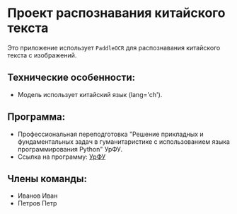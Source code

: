 # Проект распознавания китайского текста

Это приложение использует `PaddleOCR` для распознавания китайского текста с изображений.

## Технические особенности:
- Модель использует китайский язык (lang='ch').

## Программа:
- Профессиональная переподготовка "Решение прикладных и фундаментальных задач в гуманитаристике с использованием языка программирования Python" УрФУ.
- Ссылка на программу: [УрФУ](https://dpo.urfu.ru/programs/92)

## Члены команды:
- Иванов Иван
- Петров Петр
